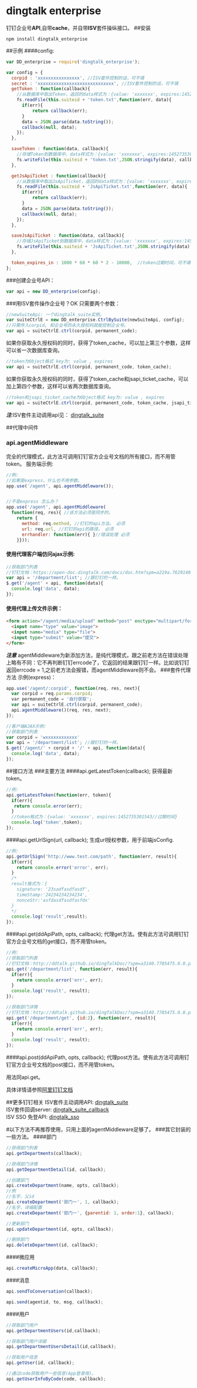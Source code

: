 # dingtalk enterprise
钉钉企业号**API**,自带**cache**，并自带**ISV**套件操纵接口。
##安装
```
npm install dingtalk_enterprise
```
##示例
####config:
```js
var DD_enterprise = require('dingtalk_enterprise');

var config = {
  corpid : 'xxxxxxxxxxxxxxxx', //ISV套件控制的话，可不填
  secret : 'xxxxxxxxxxxxxxxxxxxxxxxxxxxxx', //ISV套件控制的话，可不填
  getToken : function(callback){
    //从数据库中取出Token，返回的data样式为：{value: 'xxxxxxx', expires:1452735301543}
    fs.readFile(this.suiteid + 'token.txt',function(err, data){
      if(err){
          return callback(err);
      }
      data = JSON.parse(data.toString());
      callback(null, data);
    });
  },

  saveToken : function(data, callback){
    //存储Token到数据库中，data样式为：{value: 'xxxxxxx', expires:1452735301543//过期时间}
    fs.writeFile(this.suiteid + 'token.txt',JSON.stringify(data), callback);
  },

  getJsApiTicket : function(callback){
    //从数据库中取出JsApiTicket，返回的data样式为：{value: 'xxxxxxx', expires:1452735301543}
    fs.readFile(this.suiteid + 'JsApiTicket.txt',function(err, data){
      if(err){
          return callback(err);
      }
      data = JSON.parse(data.toString());
      callback(null, data);
    });
  },

  saveJsApiTicket : function(data, callback){
    //存储JsApiTicket到数据库中，data样式为：{value: 'xxxxxxx', expires:1452735301543//过期时间}
    fs.writeFile(this.suiteid + 'JsApiTicket.txt',JSON.stringify(data), callback);
  },

  token_expires_in : 1000 * 60 * 60 * 2 - 10000,  //token过期时间，可不填。 默认1小时59分50秒(钉钉规定2小时)，防止网络延迟.
};
```
###创建企业号API：
```js
var api = new DD_enterprise(config);
```
###用ISV套件操作企业号？OK
只需要两个参数：
```js
//newSuiteApi: 一个dingtalk_suite实例。
var suiteCtrlE = new DD_enterprise.CtrlBySuite(newSuiteApi, config);
//只需传入corpid, 和企业号的永久授权码就能控制企业号。
var api = suiteCtrlE.ctrl(corpid, permanent_code);
```
如果你获取永久授权码的同时，获得了token_cache，可以加上第三个参数，这样可以省一次数据库查询。
```js
//token为Object格式 key为: value , expires
var api = suiteCtrlE.ctrl(corpid, permanent_code, token_cache);
```
如果你获取永久授权码的同时，获得了token_cache和jsapi_ticket_cache，可以加上第四个参数，这样可以省两次数据库查询。
```js
//token和jsapi_ticket_cache为Object格式 key为: value , expires
var api = suiteCtrlE.ctrl(corpid, permanent_code, token_cache, jsapi_ticket_cache);
```
___注___:ISV套件主动调用api见： [dingtalk_suite](https://github.com/hezedu/dingtalk_suite)

##代理中间件
### api.agentMiddleware
完全的代理模式，此方法可调用钉钉官方企业号文档的所有接口，而不用管token。
服务端示例:
```js
//例:
//如果是express，什么也不用参数。
app.use('/agent', api.agentMiddleware());


//不是express 怎么办？
app.use('/agent', api.agentMiddleware(
  function(req, res){ //该方法必须是同步的。
    return {
      method: req.method, //钉钉的api方法。 必须
      url: req.url, //钉钉的api的路径。 必须
      errhandler: function(err){ }//错误处理 必须
    }}));
```
#### 使用代理客户端仿问ajax示例:
```js
//获取部门列表
//钉钉文档：https://open-doc.dingtalk.com/docs/doc.htm?spm=a219a.7629140.0.0.9aG2FM&treeId=172&articleId=104979&docType=1 获取部门列表
var api = '/department/list'; //跟钉钉的一样。
$.get('/agent' + api, function(data){
  console.log('data', data);
});
```
#### 使用代理上传文件示例：
```html
<form action="/agent/media/upload" method="post" enctype="multipart/form-data">
  <input name="type" value="image">
  <input name="media" type="file">
  <input type="submit" value="提交">
</form>
```

***注意***
agentMiddleware为新添加方法，是纯代理模式，跟之前老方法在错误处理上略有不同：它不再判断钉钉errcode了，它返回的结果跟钉钉一样。比如说钉钉返回errcode = 1,之前老方法会报错，而agentMiddleware则不会。
###套件代理方法
示例(express)：
```js
app.use('/agent/:corpid', function(req, res, next){
  var corpid = req.params.corpid;
  var permanent_code = '自行获取';
  var api = suiteCtrlE.ctrl(corpid, permanent_code);
  api.agentMiddleware()(req, res, next);
});

//客户端AJAX示例:
//获取部门列表
var corpid = 'wxxxxxxxxxxxx'
var api = '/department/list'; //跟钉钉的一样。
$.get('/agent/' + corpid + '/' + api, function(data){
  console.log('data', data);
});
```

##接口方法
###主要方法
####api.getLatestToken(callback);
获得最新token。
```js
//例:
api.getLatestToken(function(err, token){
  if(err){
   return console.error(err);
  }
  //token格式为：{value: 'xxxxxxx', expires:1452735301543//过期时间}
  console.log('token',token);
});
```
####api.getUrlSign(url, callback);
生成url授权参数，用于前端jsConfig.
```js
//例:
api.getUrlSign('http://www.test.com/path', function(err, result){
  if(err){
    return console.error('error', err);
  }
  /*
  result格式为：{
    signature: '23sadfasdfasdf',
    timeStamp:'24234234234234',
    nonceStr:'asfdasdfasdfasfdx'
  }
  */
  console.log('result',result);
});
```

####api.get(ddApiPath, opts, callback);
代理get方法。使有此方法可调用钉钉官方企业号文档的get接口，而不用管token。
```js
//例:
//获取部门列表
//钉钉文档：http://ddtalk.github.io/dingTalkDoc/?spm=a3140.7785475.0.0.p5bAUd#获取部门列表
api.get('/department/list', function(err, result){
  if(err){
    return console.error('err', err);
  }
  console.log('result', result);
});

//获取部门详情
//钉钉文档：http://ddtalk.github.io/dingTalkDoc/?spm=a3140.7785475.0.0.p5bAUd#获取部门详情
api.get('/department/get', {id:2}, function(err, result){
  if(err){
    return console.error('err', err);
  }
  console.log('result', result);
});
```
####api.post(ddApiPath, opts, callback);
代理post方法。使有此方法可调用钉钉官方企业号文档的post接口，而不用管token。

用法同api.get。

具体详情请参照[阿里钉钉文档](http://ddtalk.github.io/dingTalkDoc/?spm=a3140.7785475.0.0.p5bAUd#服务端开发文档)

##更多钉钉相关
ISV套件主动调用API: [dingtalk_suite](https://github.com/hezedu/dingtalk_suite)<br>
ISV套件回调server: [dingtalk_suite_callback](https://github.com/hezedu/dingtalk_suite_callback)<br>
ISV SSO 免登API: [dingtalk_sso](https://github.com/hezedu/dingtalk_sso)

#以下方法不再推荐使用，只用上面的agentMiddleware足够了。
###其它封装的一些方法。
####部门
```js
//获得部门列表
api.getDepartments(callback);

//获得部门详情
api.getDepartmentDetail(id, callback);

//创建部门
api.createDepartment(name, opts, callback);
//例
//名字，父id
api.createDepartment('部门一', 1, callback);
//名字，详细配置
api.createDepartment('部门一', {parentid: 1, order:1}, callback);

//更新部门
api.updateDepartment(id, opts, callback);

//删除部门
api.deleteDepartment(id, callback);

```
####微应用
```js
api.createMicroApp(data, callback);

```
####消息
```js
api.sendToConversation(callback);

api.send(agentid, to, msg, callback);

```
####用户
```js
//获取部门用户
api.getDepartmentUsers(id,callback);

//获取部门用户详细
api.getDepartmentUsersDetail(id,callback);

//获取用户信息
api.getUser(id, callback);

//通过code获取用户一些信息(App登录用)。
api.getUserInfoByCode(code, callback);

```

